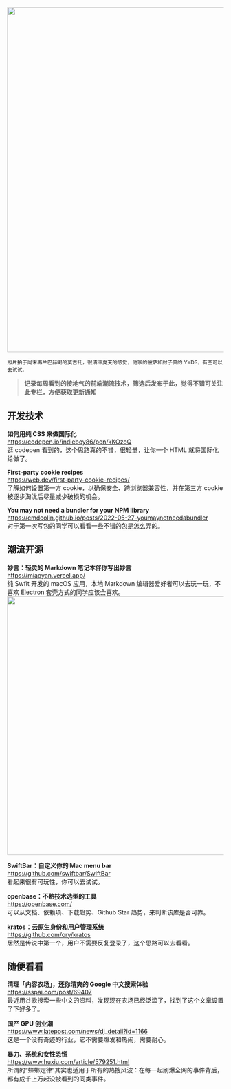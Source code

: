 <img src="https://gw.alipayobjects.com/zos/k/em/IMG_9399.jpg" width="800" />

<small>照片拍于周末再兰巴赫喝的莫吉托，很清凉夏天的感觉，他家的披萨和肘子真的 YYDS，有空可以去试试。</small>

> **记录每周看到的接地气的前端潮流技术，筛选后发布于此，觉得不错可关注此专栏，方便获取更新通知**

## 开发技术

**如何用纯 CSS 来做国际化**  
<https://codepen.io/indieboy86/pen/kKOzoQ>  
逛 codepen 看到的，这个思路真的不错，很轻量，让你一个 HTML 就将国际化给做了。

**First-party cookie recipes**  
<https://web.dev/first-party-cookie-recipes/>  
了解如何设置第一方 cookie，以确保安全、跨浏览器兼容性，并在第三方 cookie 被逐步淘汰后尽量减少破损的机会。

**You may not need a bundler for your NPM library**  
<https://cmdcolin.github.io/posts/2022-05-27-youmaynotneedabundler>  
对于第一次写包的同学可以看看一些不错的包是怎么弄的。

## 潮流开源

**妙言：轻灵的 Markdown 笔记本伴你写出妙言**  
<https://miaoyan.vercel.app/>  
纯 Swfit 开发的 macOS 应用，本地 Markdown 编辑器爱好者可以去玩一玩，不喜欢 Electron 套壳方式的同学应该会喜欢。  
<img src="https://gw.alipayobjects.com/zos/k/zs/0XypF5.jpg" width="600" />

**SwiftBar：自定义你的 Mac menu bar**  
<https://github.com/swiftbar/SwiftBar>  
看起来很有可玩性，你可以去试试。

**openbase：不熟技术选型的工具**  
<https://openbase.com/>  
可以从文档、依赖项、下载趋势、Github Star 趋势，来判断该库是否可靠。  


**kratos：云原生身份和用户管理系统**  
<https://github.com/ory/kratos>  
居然是传说中第一个，用户不需要反复登录了，这个思路可以去看看。

## 随便看看

**清理「内容农场」，还你清爽的 Google 中文搜索体验**  
<https://sspai.com/post/69407>  
最近用谷歌搜索一些中文的资料，发现现在农场已经泛滥了，找到了这个文章设置了下好多了。

**国产 GPU 创业潮**  
<https://www.latepost.com/news/dj_detail?id=1166>  
这是一个没有奇迹的行业，它不需要爆发和热闹，需要耐心。

**暴力、系统和女性恐慌**  
<https://www.huxiu.com/article/579251.html>  
所谓的“蟑螂定律”其实也适用于所有的热搜风波：在每一起刷爆全网的事件背后，都有成千上万起没被看到的同类事件。

